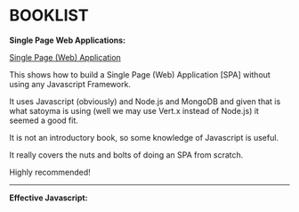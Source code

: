 
# BOOKLIST

**Single Page Web Applications:**

[Single Page (Web) Application](http://www.manning.com/mikowski/)

This shows how to build a Single Page (Web) Application [SPA]
without using any Javascript Framework.

It uses Javascript (obviously) and Node.js and MongoDB and given
that is what satoyma is using (well we may use Vert.x instead of Node.js)
it seemed a good fit.

It is not an introductory book, so some knowledge of Javascript is useful.

It really covers the nuts and bolts of doing an SPA from scratch.

Highly recommended!

---

**Effective Javascript:**

